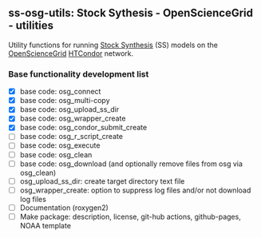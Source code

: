 ## ss-osg-utils: Stock Sythesis - OpenScienceGrid - utilities 

Utility functions for running [Stock Synthesis](https://github.com/nmfs-stock-synthesis/stock-synthesis) (SS) models on the [OpenScienceGrid](https://osg-htc.org/) [HTCondor](https://htcondor.org/) network.

### Base functionality development list
- [x] base code: osg_connect
- [x] base code: osg_multi-copy
- [x] base code: osg_upload_ss_dir
- [x] base code: osg_wrapper_create
- [x] base code: osg_condor_submit_create
- [ ] base code: osg_r_script_create
- [ ] base code: osg_execute
- [ ] base code: osg_clean
- [ ] base code: osg_download (and optionally remove files from osg via osg_clean)
- [ ] osg_upload_ss_dir: create target directory text file
- [ ] osg_wrapper_create: option to suppress log files and/or not download log files
- [ ] Documentation (roxygen2)
- [ ] Make package: description, license, git-hub actions, github-pages, NOAA template